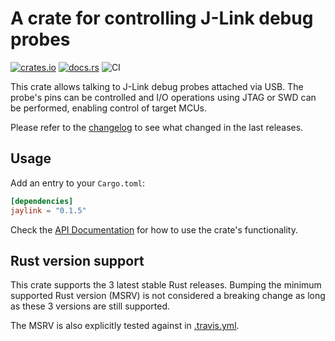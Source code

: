 # A crate for controlling J-Link debug probes

[![crates.io](https://img.shields.io/crates/v/jaylink.svg)](https://crates.io/crates/jaylink)
[![docs.rs](https://docs.rs/jaylink/badge.svg)](https://docs.rs/jaylink/)
![CI](https://github.com/jonas-schievink/jaylink/workflows/CI/badge.svg)

This crate allows talking to J-Link debug probes attached via USB. The probe's
pins can be controlled and I/O operations using JTAG or SWD can be performed,
enabling control of target MCUs.

Please refer to the [changelog](CHANGELOG.md) to see what changed in the last
releases.

## Usage

Add an entry to your `Cargo.toml`:

```toml
[dependencies]
jaylink = "0.1.5"
```

Check the [API Documentation](https://docs.rs/jaylink/) for how to use the
crate's functionality.

## Rust version support

This crate supports the 3 latest stable Rust releases. Bumping the minimum
supported Rust version (MSRV) is not considered a breaking change as long as
these 3 versions are still supported.

The MSRV is also explicitly tested against in [.travis.yml](.travis.yml).
